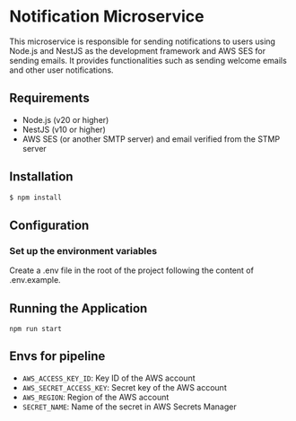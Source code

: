 # Notification Microservice

This microservice is responsible for sending notifications to users using Node.js and NestJS as the development framework and AWS SES for sending emails. It provides functionalities such as sending welcome emails and other user notifications.

## Requirements

- Node.js (v20 or higher)
- NestJS (v10 or higher)
- AWS SES (or another SMTP server) and email verified from the STMP server

## Installation

```sh
$ npm install
```
## Configuration

### Set up the environment variables

Create a .env file in the root of the project following the content of .env.example.

## Running the Application

    npm run start

## Envs for pipeline


- `AWS_ACCESS_KEY_ID`: Key ID of the AWS account
- `AWS_SECRET_ACCESS_KEY`: Secret key of the AWS account
- `AWS_REGION`: Region of the AWS account
- `SECRET_NAME`: Name of the secret in AWS Secrets Manager